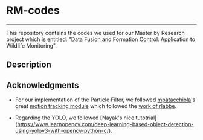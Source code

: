 # RM-codes
----------
This repository contains the codes we used for our Master by Research project which is entitled: "Data Fusion and Formation Control: Application to Wildlife Monitoring".

Description
-----------

Acknowledgments 
----------------
- For our implementation of the Particle Filter, we followed [mpatacchiola](https://github.com/mpatacchiola)'s great [motion tracking module](https://github.com/mpatacchiola/deepgaze/blob/master/deepgaze/motion_tracking.py) which followed the [work of rlabbe](https://github.com/rlabbe/Kalman-and-Bayesian-Filters-in-Python).

- Regarding the YOLO, we followed [Nayak's nice tutotrial] (https://www.learnopencv.com/deep-learning-based-object-detection-using-yolov3-with-opencv-python-c/).
